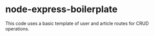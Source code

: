 # node-express-boilerplate
This code uses a basic template of user and article routes for CRUD operations.
